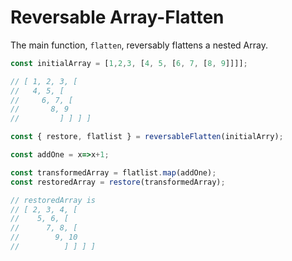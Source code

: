 # Reversable Array-Flatten

The main function, `flatten`, reversably flattens a nested Array.

```js
const initialArray = [1,2,3, [4, 5, [6, 7, [8, 9]]]];

// [ 1, 2, 3, [
//   4, 5, [
//     6, 7, [
//       8, 9 
//         ] ] ] ]

const { restore, flatlist } = reversableFlatten(initialArry);

const addOne = x=>x+1;

const transformedArray = flatlist.map(addOne);
const restoredArray = restore(transformedArray);

// restoredArray is
// [ 2, 3, 4, [
//    5, 6, [
//      7, 8, [
//        9, 10
//          ] ] ] ]

```

